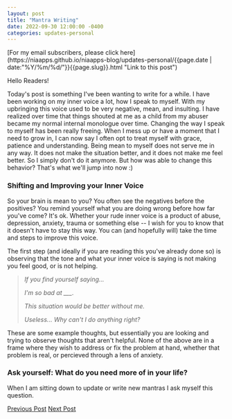 ```yaml
---
layout: post
title: "Mantra Writing"
date: 2022-09-30 12:00:00 -0400
categories: updates-personal 
---
```


<div class="thumbnail">
  <img id="" src="/../../images/img.jpg" alt="">
  </div>
<!-- HTML Meta Tags -->
<meta name="description" content="">

<!-- Facebook Meta Tags -->
<meta property="og:url" content="https://niaapps.github.io/niaapps-blog/updates-coding/2021/07/15/INIT-Hackathon.html/">
<meta property="og:type" content="website">
<meta property="og:title" content="">
<meta property="og:description" content="">
<meta property="og:image" content="">

<!-- Twitter Meta Tags -->
<meta name="twitter:card" content="summary_large_image">
<meta name="twitter:site" content="@niawillie" />
<meta property="twitter:url" content="">
<meta name="twitter:title" content="">
<meta name="twitter:description" content="">
<meta name="twitter:image" content="">

<!-- Need to copy/paste to each post: Don't forget to change updates-personal or updates-coding-->
<div class="feed" markdown="1">
 [For my email subscribers, please click here](https://niaapps.github.io/niaapps-blog/updates-personal/{{page.date | date:"%Y/%m/%d/"}}{{page.slug}}.html "Link to this post")
</div>

Hello Readers!

Today's post is something I've been wanting to write for a while. I have been working on my inner voice a lot, how I speak to myself. With my upbringing this voice used to be very negative, mean, and insulting. I have realized over time that things shouted at me as a child from my abuser became my normal internal monologue over time. Changing the way I speak to myself has been really freeing. When I mess up or have a moment that I need to grow in, I can now say I often opt to treat myself with grace, patience and understanding. Being mean to myself does not serve me in any way. It does not make the situation better, and it does not make me feel better. So I simply don't do it anymore. But how was able to change this behavior? That's what we'll jump into now :)


### Shifting and Improving your Inner Voice
So your brain is mean to you? You often see the negatives before the positives? You remind yourself what you are doing wrong before how far you've come? It's ok. Whether your rude inner voice is a product of abuse, depression, anxiety, trauma or something else -- I wish for you to know that it doesn't have to stay this way. You can (and hopefully will) take the time and steps to improve this voice. 

The first step (and ideally if you are reading this you've already done so) is observing that the tone and what your inner voice is saying is not making you feel good, or is not helping.

<blockquote>
<p><em>If you find yourself saying...</em></p>
<div class = "tab">
<p><em>I'm so bad at ___.</em></p>

<p><em>This situation would be better without me.</em></p>

<p><em>Useless... Why can't I do anything right?</em></p>
</div>
</blockquote>

These are some example thoughts, but essentially you are looking and trying to observe thoughts that aren't helpful. None of the above are in a frame where they wish to address or fix the problem at hand, whether that problem is real, or percieved through a lens of anxiety. 


### Ask yourself: What do you need more of in your life?
When I am sitting down to update or write new mantras I ask myself this question. 





<!-- Buttons for Blog post update prev with last post regularly don't forget date and title-->
<div class="button-post">
   <a href="https://niaapps.github.io/niaapps-blog/updates-coding/2021/08/02/Must-Have-Dev-Skills.html" class="post-button" id="button-nxt">Previous Post</a>
    <a href="" class="post-button" id="button-nxt">Next Post</a>

  </div>
